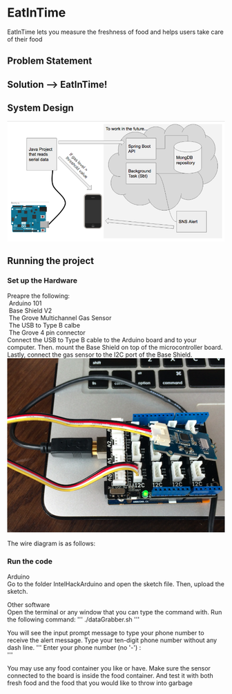 # EatInTime
EatInTime lets you measure the freshness of food and helps users take care of their food

## Problem Statement

## Solution --> EatInTime!

## System Design
![alt text](https://github.com/chanhyeoni/EatInTime/blob/master/Screen%20Shot%202017-07-23%20at%204.00.09%20PM.png)


## Running the project
### Set up the Hardware
Preapre the following: <br />
&nbsp;Arduino 101<br />
&nbsp;Base Shield V2<br />
&nbsp;The Grove Multichannel Gas Sensor<br />
&nbsp;The USB to Type B calbe<br />
&nbsp;The Grove 4 pin connector<br />
Connect the USB to Type B cable to the Arduino board and to your computer. Then. mount the Base Shield on top of the microcontroller board. Lastly, connect the gas sensor to the I2C port of the Base Shield.
![alt text](https://github.com/chanhyeoni/EatInTime/blob/master/Screen%20Shot%202017-07-23%20at%202.50.01%20PM.png)

The wire diagram is as follows:


### Run the code
Arduino<br />
Go to the folder IntelHackArduino and open the sketch file. Then, upload the sketch.

Other software<br />
Open the terminal or any window that you can type the command with. Run the following command:
'''
	./dataGrabber.sh
'''

You will see the input prompt message to type your phone number to receive the alert message. Type your ten-digit phone number without any dash line.
'''
	Enter your phone number (no '-') :    
'''

You may use any food container you like or have. Make sure the sensor connected to the board is inside the food container. And test it with both fresh food and the food that you would like to throw into garbage
